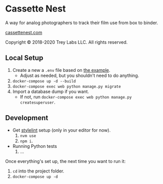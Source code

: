 # Cassette Nest

A way for analog photographers to track their film use from box to binder.

[cassettenest.com](http://cassettenest.com)

Copyright &copy; 2018-2020 Trey Labs LLC. All rights reserved.

## Local Setup

1. Create a new a `.env` file based on [the example](example-local.env).
    - Adjust as needed, but you shouldn't need to do anything.
2. `docker-compose up -d --build`
3. `docker-compose exec web python manage.py migrate`
4. Import a database dump if you want.
    - If not, run `docker-compose exec web python manage.py createsuperuser`.

## Development

- Get [stylelint](https://stylelint.io/) setup (only in your editor for now).
    1. `nvm use`
    2. `npm i`.
- Running Python tests
    1. …

Once everything's set up, the next time you want to run it:

1. `cd` into the project folder.
2. `docker-compose up -d`
